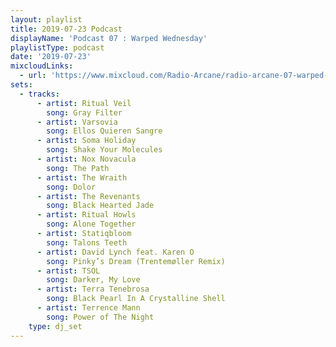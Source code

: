 ```yaml
---
layout: playlist
title: 2019-07-23 Podcast
displayName: 'Podcast 07 : Warped Wednesday'
playlistType: podcast
date: '2019-07-23'
mixcloudLinks:
  - url: 'https://www.mixcloud.com/Radio-Arcane/radio-arcane-07-warped-wednesday'
sets:
  - tracks:
      - artist: Ritual Veil
        song: Gray Filter
      - artist: Varsovia
        song: Ellos Quieren Sangre
      - artist: Soma Holiday
        song: Shake Your Molecules
      - artist: Nox Novacula
        song: The Path
      - artist: The Wraith
        song: Dolor
      - artist: The Revenants
        song: Black Hearted Jade
      - artist: Ritual Howls
        song: Alone Together
      - artist: Statiqbloom
        song: Talons Teeth
      - artist: David Lynch feat. Karen O
        song: Pinky’s Dream (Trentemøller Remix)
      - artist: TSOL
        song: Darker, My Love
      - artist: Terra Tenebrosa
        song: Black Pearl In A Crystalline Shell
      - artist: Terrence Mann
        song: Power of The Night
    type: dj_set
---
```

